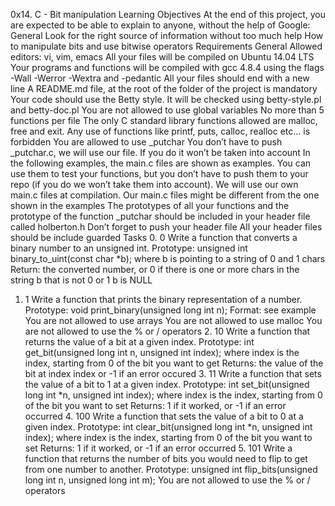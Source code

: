0x14. C - Bit manipulation Learning Objectives At the end of this project, you are expected to be able to explain to anyone, without the help of Google:
General Look for the right source of information without too much help How to manipulate bits and use bitwise operators
Requirements General Allowed editors: vi, vim, emacs All your files will be compiled on Ubuntu 14.04 LTS Your programs and functions will be compiled with gcc 4.8.4 using the flags -Wall -Werror -Wextra and -pedantic All your files should end with a new line A README.md file, at the root of the folder of the project is mandatory Your code should use the Betty style. It will be checked using betty-style.pl and betty-doc.pl You are not allowed to use global variables No more than 5 functions per file The only C standard library functions allowed are malloc, free and exit. Any use of functions like printf, puts, calloc, realloc etc… is forbidden You are allowed to use _putchar You don’t have to push _putchar.c, we will use our file. If you do it won’t be taken into account In the following examples, the main.c files are shown as examples. You can use them to test your functions, but you don’t have to push them to your repo (if you do we won’t take them into account). We will use our own main.c files at compilation. Our main.c files might be different from the one shown in the examples The prototypes of all your functions and the prototype of the function _putchar should be included in your header file called holberton.h Don’t forget to push your header file All your header files should be include guarded Tasks 0. 0 Write a function that converts a binary number to an unsigned int.
Prototype: unsigned int binary_to_uint(const char *b); where b is pointing to a string of 0 and 1 chars Return: the converted number, or 0 if there is one or more chars in the string b that is not 0 or 1 b is NULL
1.	1 Write a function that prints the binary representation of a number.
Prototype: void print_binary(unsigned long int n); Format: see example You are not allowed to use arrays You are not allowed to use malloc You are not allowed to use the % or / operators 2. 10 Write a function that returns the value of a bit at a given index.
Prototype: int get_bit(unsigned long int n, unsigned int index); where index is the index, starting from 0 of the bit you want to get Returns: the value of the bit at index index or -1 if an error occured 3. 11 Write a function that sets the value of a bit to 1 at a given index.
Prototype: int set_bit(unsigned long int *n, unsigned int index); where index is the index, starting from 0 of the bit you want to set Returns: 1 if it worked, or -1 if an error occurred 4. 100 Write a function that sets the value of a bit to 0 at a given index.
Prototype: int clear_bit(unsigned long int *n, unsigned int index); where index is the index, starting from 0 of the bit you want to set Returns: 1 if it worked, or -1 if an error occurred 5. 101 Write a function that returns the number of bits you would need to flip to get from one number to another.
Prototype: unsigned int flip_bits(unsigned long int n, unsigned long int m); You are not allowed to use the % or / operators


